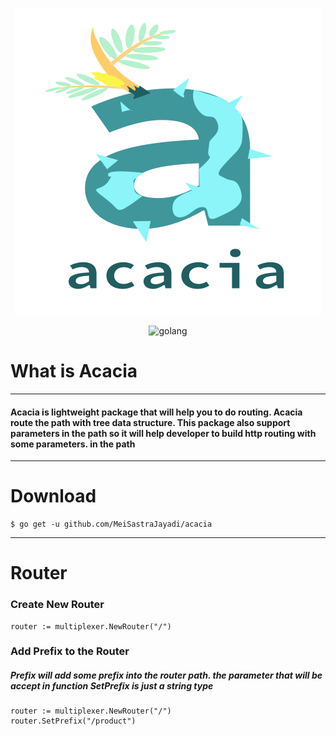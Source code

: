 <div align="center">

![alt text](https://github.com/MeiSastraJayadi/acacia/blob/master/acacia-wordmark.png "Acacia's Logo")

<div id="badges">
  <img src="https://img.shields.io/static/v1?logo=Go&label=Golang&message=Golang%20Package&color=blue" alt="golang"/>
</div>

</div>

# What is Acacia

---

#### Acacia is lightweight package that will help you to do routing. Acacia route the path with tree data structure. This package also support parameters in the path so it will help developer to build http routing with some parameters. in the path

--- 

# Download 

```console
$ go get -u github.com/MeiSastraJayadi/acacia

```

----

# Router

### Create New Router

```golang
router := multiplexer.NewRouter("/")
```

### Add Prefix to the Router

##### Prefix will add some prefix into the router path. the parameter that will be accept in function SetPrefix is just a string type

```golang
router := multiplexer.NewRouter("/")
router.SetPrefix("/product")
```


